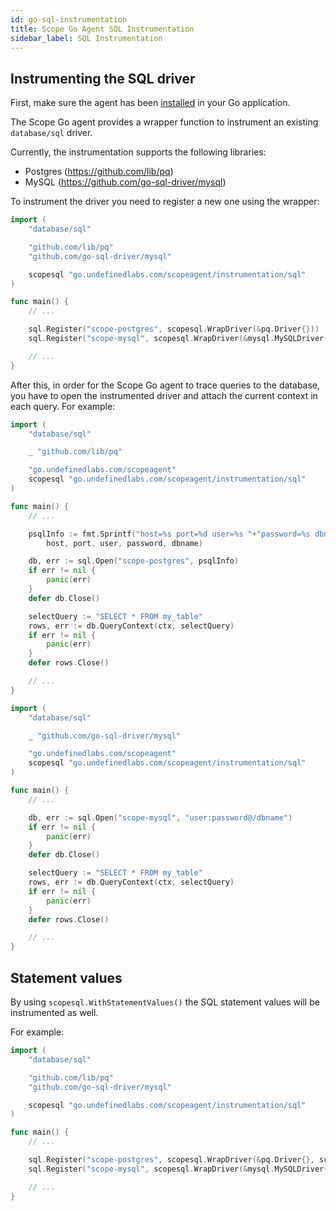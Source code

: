 ```yaml
---
id: go-sql-instrumentation
title: Scope Go Agent SQL Instrumentation
sidebar_label: SQL Instrumentation
---
```



## Instrumenting the SQL driver

First, make sure the agent has been [installed](go-installation.md) in your Go application.

The Scope Go agent provides a wrapper function to instrument an existing `database/sql` driver. 

Currently, the instrumentation supports the following libraries:

- Postgres (https://github.com/lib/pq)
- MySQL (https://github.com/go-sql-driver/mysql)

To instrument the driver you need to register a new one using the wrapper:

```go
import (
    "database/sql"

    "github.com/lib/pq"
    "github.com/go-sql-driver/mysql"

    scopesql "go.undefinedlabs.com/scopeagent/instrumentation/sql"
)

func main() {
    // ...

    sql.Register("scope-postgres", scopesql.WrapDriver(&pq.Driver{}))
    sql.Register("scope-mysql", scopesql.WrapDriver(&mysql.MySQLDriver{}))

    // ...
}
```

After this, in order for the Scope Go agent to trace queries to the database, you have to open the instrumented driver and attach the current context in each query. 
For example:

<!--DOCUSAURUS_CODE_TABS-->
<!--Postgres-->

```go
import (
    "database/sql"

    _ "github.com/lib/pq"

    "go.undefinedlabs.com/scopeagent"
    scopesql "go.undefinedlabs.com/scopeagent/instrumentation/sql"
)

func main() {
    // ...

    psqlInfo := fmt.Sprintf("host=%s port=%d user=%s "+"password=%s dbname=%s sslmode=disable",
        host, port, user, password, dbname)

    db, err := sql.Open("scope-postgres", psqlInfo)
    if err != nil {
        panic(err)
    }
    defer db.Close()

    selectQuery := "SELECT * FROM my_table"
    rows, err := db.QueryContext(ctx, selectQuery)
    if err != nil {
        panic(err)
    }
    defer rows.Close()

    // ...
}
```

<!--MySQL-->

```go
import (
    "database/sql"

    _ "github.com/go-sql-driver/mysql"

    "go.undefinedlabs.com/scopeagent"
    scopesql "go.undefinedlabs.com/scopeagent/instrumentation/sql"
)

func main() {
    // ...

    db, err := sql.Open("scope-mysql", "user:password@/dbname")
    if err != nil {
        panic(err)
    }
    defer db.Close()

    selectQuery := "SELECT * FROM my_table"
    rows, err := db.QueryContext(ctx, selectQuery)
    if err != nil {
        panic(err)
    }
    defer rows.Close()

    // ...
}
```

<!--END_DOCUSAURUS_CODE_TABS-->

## Statement values

By using `scopesql.WithStatementValues()` the SQL statement values will be instrumented as well. 

For example:

```go
import (
    "database/sql"

    "github.com/lib/pq"
    "github.com/go-sql-driver/mysql"

    scopesql "go.undefinedlabs.com/scopeagent/instrumentation/sql"
)

func main() {
    // ...

    sql.Register("scope-postgres", scopesql.WrapDriver(&pq.Driver{}, scopesql.WithStatementValues()))
    sql.Register("scope-mysql", scopesql.WrapDriver(&mysql.MySQLDriver{}, scopesql.WithStatementValues()))

    // ...
}
```
